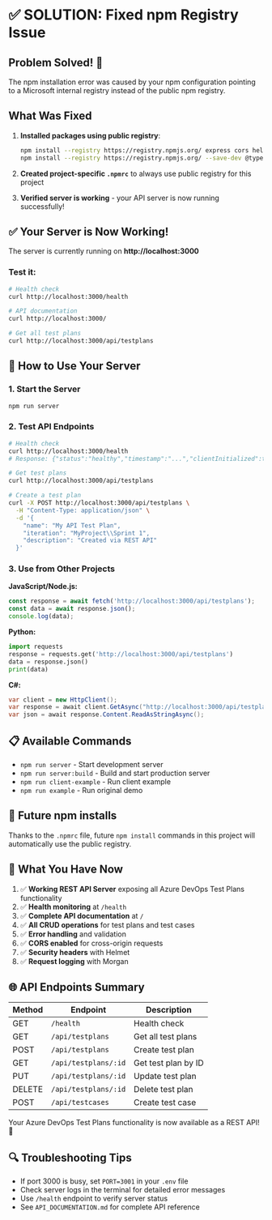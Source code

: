 # ✅ SOLUTION: Fixed npm Registry Issue

## Problem Solved! 🎉

The npm installation error was caused by your npm configuration pointing to a Microsoft internal registry instead of the public npm registry.

## What Was Fixed

1. **Installed packages using public registry**:
   ```bash
   npm install --registry https://registry.npmjs.org/ express cors helmet morgan
   npm install --registry https://registry.npmjs.org/ --save-dev @types/express @types/cors @types/morgan
   ```

2. **Created project-specific `.npmrc`** to always use public registry for this project

3. **Verified server is working** - your API server is now running successfully!

## ✅ Your Server is Now Working!

The server is currently running on **http://localhost:3000**

### Test it:
```bash
# Health check
curl http://localhost:3000/health

# API documentation  
curl http://localhost:3000/

# Get all test plans
curl http://localhost:3000/api/testplans
```

## 🚀 How to Use Your Server

### 1. Start the Server
```bash
npm run server
```

### 2. Test API Endpoints
```bash
# Health check
curl http://localhost:3000/health
# Response: {"status":"healthy","timestamp":"...","clientInitialized":true}

# Get test plans
curl http://localhost:3000/api/testplans

# Create a test plan
curl -X POST http://localhost:3000/api/testplans \
  -H "Content-Type: application/json" \
  -d '{
    "name": "My API Test Plan",
    "iteration": "MyProject\\Sprint 1", 
    "description": "Created via REST API"
  }'
```

### 3. Use from Other Projects

**JavaScript/Node.js:**
```javascript
const response = await fetch('http://localhost:3000/api/testplans');
const data = await response.json();
console.log(data);
```

**Python:**
```python
import requests
response = requests.get('http://localhost:3000/api/testplans')
data = response.json()
print(data)
```

**C#:**
```csharp
var client = new HttpClient();
var response = await client.GetAsync("http://localhost:3000/api/testplans");
var json = await response.Content.ReadAsStringAsync();
```

## 📋 Available Commands

- `npm run server` - Start development server
- `npm run server:build` - Build and start production server  
- `npm run client-example` - Run client example
- `npm run example` - Run original demo

## 🔧 Future npm installs

Thanks to the `.npmrc` file, future `npm install` commands in this project will automatically use the public registry.

## 🎯 What You Have Now

1. ✅ **Working REST API Server** exposing all Azure DevOps Test Plans functionality
2. ✅ **Health monitoring** at `/health`
3. ✅ **Complete API documentation** at `/`
4. ✅ **All CRUD operations** for test plans and test cases
5. ✅ **Error handling** and validation
6. ✅ **CORS enabled** for cross-origin requests
7. ✅ **Security headers** with Helmet
8. ✅ **Request logging** with Morgan

## 🌐 API Endpoints Summary

| Method | Endpoint | Description |
|--------|----------|-------------|
| GET | `/health` | Health check |
| GET | `/api/testplans` | Get all test plans |
| POST | `/api/testplans` | Create test plan |
| GET | `/api/testplans/:id` | Get test plan by ID |
| PUT | `/api/testplans/:id` | Update test plan |
| DELETE | `/api/testplans/:id` | Delete test plan |
| POST | `/api/testcases` | Create test case |

Your Azure DevOps Test Plans functionality is now available as a REST API! 🎉

## 🔍 Troubleshooting Tips

- If port 3000 is busy, set `PORT=3001` in your `.env` file
- Check server logs in the terminal for detailed error messages
- Use `/health` endpoint to verify server status
- See `API_DOCUMENTATION.md` for complete API reference
